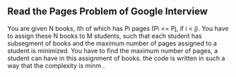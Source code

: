## Read the Pages Problem of  Google Interview
You are given N books, ith of which has Pi pages (Pi <= Pj, if i < j). You have  to assign these N books to M students, such that each student has subsegment of books and the maximum  number of  pages assigned to a student is minimized.
You have to find the maximum number of pages, a student  can have  in this assignment of books.
the code is written in  such a way that  the complexity is minm  . 
